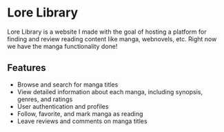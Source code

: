# Lore Library
Lore Library is a website I made with the goal of hosting a platform for finding and review reading content like manga, webnovels, etc. Right now we have the manga functionality done!

## Features
- Browse and search for manga titles
- View detailed information about each manga, including synopsis, genres, and ratings
- User authentication and profiles
- Follow, favorite, and mark manga as reading
- Leave reviews and comments on manga titles
